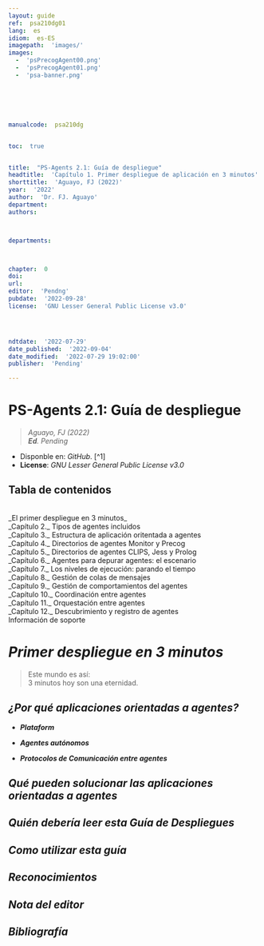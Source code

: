```yaml
---
layout: guide
ref:  psa210dg01
lang:  es
idiom:  es-ES
imagepath:  'images/'
images:
  -  'psPrecogAgent00.png'
  -  'psPrecogAgent01.png'
  -  'psa-banner.png'






manualcode:  psa210dg


toc:  true


title:  "PS-Agents 2.1: Guía de despliegue"
headtitle:  'Capítulo 1. Primer despliegue de aplicación en 3 minutos'
shorttitle:  'Aguayo, FJ (2022)'
year:  '2022'
author:  'Dr. FJ. Aguayo'
department:  
authors:



departments:



chapter:  0
doi:  
url:  
editor:  'Pendng'
pubdate:  '2022-09-28'
license:  'GNU Lesser General Public License v3.0'




ndtdate:  '2022-07-29'
date_published:  '2022-09-04'
date_modified:  '2022-07-29 19:02:00'
publisher:  'Pending'

---
```



<h1 class="no_toc">PS-Agents 2.1: Guía de despliegue</h1>

>  _Aguayo, FJ (2022)_<br>
>  _**Ed**.  Pending_


-  Disponble en: _GitHub_. [^1]
-  **License**: _GNU Lesser General Public License v3.0_


<h2 class="no_toc">Tabla de contenidos</h2>
<br>
_El primer despliegue en 3 minutos_<br>
_Capítulo 2._ Tipos de agentes incluidos<br>
_Capítulo 3._ Estructura de aplicación oritentada a agentes<br>
_Capítulo 4._ Directorios de agentes Monitor y Precog<br>
_Capítulo 5._ Directorios de agentes CLIPS, Jess y Prolog<br>
_Capítulo 6._ Agentes para depurar agentes: el escenario<br>
_Capítulo 7._ Los niveles de ejecución: parando el tiempo<br>
_Capítulo 8._ Gestión de colas de mensajes<br>
_Capítulo 9._ Gestión de comportamientos del agentes<br>
_Capítulo 10._ Coordinación entre agentes<br>
_Capítulo 11._ Orquestación entre agentes<br>
_Capítulo 12._ Descubrimiento y registro de agentes<br>
Información de soporte<br>




#  _Primer despliegue en 3 minutos_



>  Este mundo es así:<br> 3 minutos hoy son una eternidad.








##  _¿Por qué aplicaciones orientadas a agentes?_







-  _**Plataform**_ 

-  _**Agentes autónomos**_ 

-  _**Protocolos de Comunicación entre agentes**_
  


  



##  _Qué pueden solucionar las aplicaciones orientadas a agentes_



##  _Quién debería leer esta Guía de Despliegues_





##  _Como utilizar esta guía_







##  _Reconocimientos_


    
    

##  _Nota del editor_











##  _Bibliografía_
